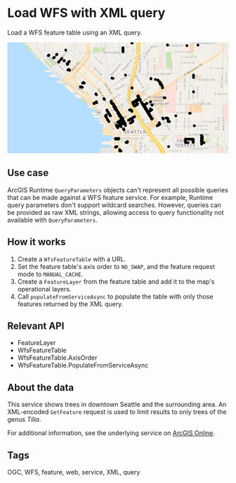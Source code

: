 <h1>﻿Load WFS with XML query</h1>

<p>Load a WFS feature table using an XML query.</p>

<p><img src="WfsXmlQuery.png"/></p>

<h2>Use case</h2>

<p>ArcGIS Runtime <code>QueryParameters</code> objects can't represent all possible queries that can be made against a WFS feature service. For example, Runtime query parameters don't support wildcard searches. However, queries can be provided as raw XML strings, allowing access to query functionality not available with <code>QueryParameters</code>.</p>

<h2>How it works</h2>

<ol>
<li>Create a <code>WfsFeatureTable</code> with a URL.</li>

<li>Set the feature table's axis order to <code>NO_SWAP</code>, and the feature request mode to <code>MANUAL_CACHE</code>. </li>

<li>Create a <code>FeatureLayer</code> from the feature table and add it to the map's operational layers.</li>

<li>Call <code>populateFromServiceAsync</code> to populate the table with only those features returned by the XML query.</li>
</ol>

<h2>Relevant API</h2>

<ul>
<li>FeatureLayer</li>

<li>WfsFeatureTable</li>

<li>WfsFeatureTable.AxisOrder</li>

<li>WfsFeatureTable.PopulateFromServiceAsync</li>
</ul>

<h2>About the data</h2>

<p>This service shows trees in downtown Seattle and the surrounding area. An XML-encoded <code>GetFeature</code> request is used to limit results to only trees of the genus <em>Tilia</em>.</p>

<p>For additional information, see the underlying service on <a href="https://arcgisruntime.maps.arcgis.com/home/item.html?id=1b81d35c5b0942678140efc29bc25391">ArcGIS Online</a>.</p>

<h2>Tags</h2>

<p>OGC, WFS, feature, web, service, XML, query</p>